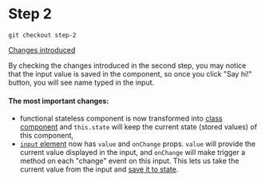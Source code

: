 # Step 2

```
git checkout step-2
```

[Changes introduced](https://github.com/szymonmichalak/react-forms-path/compare/step-2)

By checking the changes introduced in the second step, you may notice that the input value is saved in the component, so once you click "Say hi!" button, you will see name typed in the input.

#### The most important changes:
- functional stateless component is now transformed into [class component](https://github.com/szymonmichalak/react-forms-path/blob/step-2/src/containers/App.js#L11) and `this.state` will keep the current state (stored values) of this component,
- [`input` element](https://github.com/szymonmichalak/react-forms-path/blob/step-2/src/containers/App.js#L41) now has `value` and `onChange` props. `value` will provide the current value displayed in the input, and `onChange` will make trigger a method on each "change" event on this input. This lets us take the current value from the input and [save it to state](https://github.com/szymonmichalak/react-forms-path/blob/step-2/src/containers/App.js#L23).

